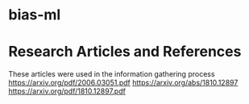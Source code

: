 # bias-ml #

# Research Articles and References #
These articles were used in the information gathering process
https://arxiv.org/pdf/2006.03051.pdf
https://arxiv.org/abs/1810.12897
https://arxiv.org/pdf/1810.12897.pdf